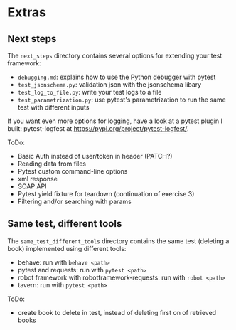 # Extras

## Next steps

The `next_steps` directory contains several options for extending your test framework:
- `debugging.md`: explains how to use the Python debugger with pytest
- `test_jsonschema.py`: validation json with the jsonschema libary
- `test_log_to_file.py`: write your test logs to a file
- `test_parametrization.py`: use pytest's parametrization to run the same test with different inputs

If you want even more options for logging, have a look at a pytest plugin I built: pytest-logfest at 
https://pypi.org/project/pytest-logfest/.


ToDo:
- Basic Auth instead of user/token in header (PATCH?)
- Reading data from files
- Pytest custom command-line options
- xml response
- SOAP API
- Pytest yield fixture for teardown (continuation of exercise 3)
- Filtering and/or searching with params



## Same test, different tools
The `same_test_different_tools` directory contains the same test (deleting a book) implemented
using different tools:
- behave: run with `behave <path>`
- pytest and requests: run with `pytest <path>`
- robot framework with robotframework-requests:  run with `robot <path>`
- tavern:  run with  `pytest <path>`


ToDo:
- create book to delete in test, instead of deleting first on of retrieved books
